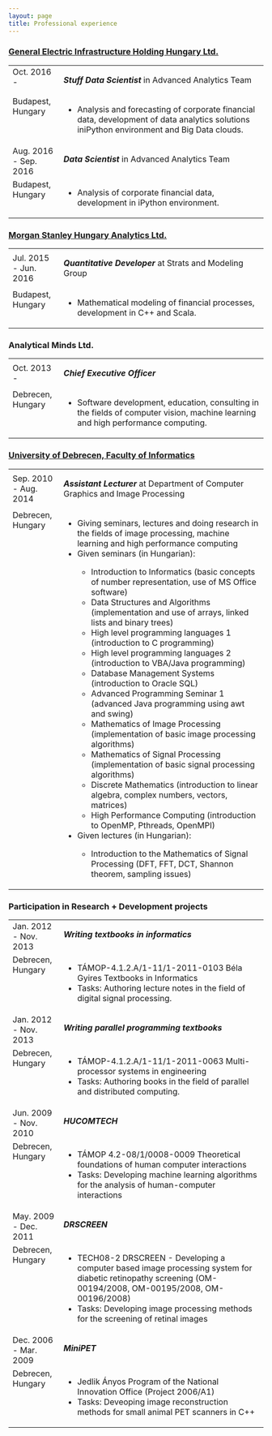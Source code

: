 ```yaml
---
layout: page
title: Professional experience
---
```


### <a href="www.ge.com">General Electric Infrastructure Holding Hungary Ltd.</a>

<table>
  <tbody>
    <tr>
      <td style="width:20%" align="left" valign="top">Oct. 2016 - </td>
      <td align="left" valign="top"><p style="font-size:16px"><strong><em>Stuff Data Scientist</em></strong> in Advanced Analytics Team</p>
      </td>
    </tr>
    <tr>
      <td align="left" valign="top">Budapest, Hungary</td>
      <td>
            <ul>
                <li>Analysis and forecasting of corporate financial data, development of data analytics solutions iniPython environment and Big Data clouds.</li>
            </ul>
      </td>
    </tr>
    <tr>
      <td style="width:20%" align="left">Aug. 2016 - Sep. 2016</td>
      <td align="left" valign="top"><p style="font-size:16px"><strong><em>Data Scientist</em></strong> in Advanced Analytics Team</p></td>
    </tr>
    <tr>
      <td align="left" valign="top">Budapest, Hungary</td>
      <td>
            <ul>
                <li>Analysis of corporate financial data, development in iPython environment.</li>
            </ul>
      </td>
    </tr>
  </tbody>
</table>

### <a href="http://www.morganstanley.com/about-us/global-offices/hungary/">Morgan Stanley Hungary Analytics Ltd.</a>

<table border="0">
  <tbody>
    <tr>
      <td style="width:20%" align="left">Jul. 2015 - Jun. 2016</td>
      <td align="left" valign="top"><p style="font-size:16px"><strong><em>Quantitative Developer</em></strong> at Strats and Modeling Group</p></td>
    </tr>
    <tr>
      <td align="left" valign="top">Budapest, Hungary</td>
      <td>
            <ul>
                <li>Mathematical modeling of financial processes, development in C++ and Scala.</li>
            </ul>
      </td>
    </tr>
  </tbody>
</table>

### Analytical Minds Ltd.

<table border="0">
  <tbody>
    <tr>
      <td style="width:20%" align="left">Oct. 2013 -</td>
      <td align="left" valign="top"><p style="font-size:16px"><strong><em>Chief Executive Officer</em></strong></p></td>
    </tr>
    <tr>
      <td align="left" valign="top">Debrecen, Hungary</td>
      <td>
            <ul>
                <li>Software development, education, consulting in the fields of computer vision, machine learning and high performance computing.</li>
            </ul>
      </td>
    </tr>
  </tbody>
</table>

### <a href="https://www.inf.unideb.hu">University of Debrecen, Faculty of Informatics</a>

<table border="0">
  <tbody>
    <tr>
      <td style="width:20%" align="left">Sep. 2010 - Aug. 2014 </td>
      <td align="left" valign="top"><p style="font-size:16px"><strong><em>Assistant Lecturer</em></strong> at Department of Computer Graphics and Image Processing</p></td>
    </tr>
    <tr>
      <td align="left" valign="top">Debrecen, Hungary</td>
      <td>
            <ul>
                <li>Giving seminars, lectures and doing research in the fields of image processing, machine learning and high performance computing</li>
                <li>Given seminars (in Hungarian):</li>
                <ul>
                <li>Introduction to Informatics (basic concepts of number representation, use of MS Office software)</li>
                <li>Data Structures and Algorithms (implementation and use of arrays, linked lists and binary trees)</li>
                <li>High level programming languages 1 (introduction to C programming)</li>
                <li>High level programming languages 2 (introduction to VBA/Java programming)</li>
                <li>Database Management Systems (introduction to Oracle SQL)</li>
                <li>Advanced Programming Seminar 1 (advanced Java programming using awt and swing)</li>
                <li>Mathematics of Image Processing (implementation of basic image processing algorithms)</li>
                <li>Mathematics of Signal Processing (implementation of basic signal processing algorithms)</li>
                <li>Discrete Mathematics (introduction to linear algebra, complex numbers, vectors, matrices)</li>
                <li>High Performance Computing (introduction to OpenMP, Pthreads, OpenMPI)</li>
                </ul>
                <li> Given lectures (in Hungarian):</li>
                <ul>
                <li> Introduction to the Mathematics of Signal Processing (DFT, FFT, DCT, Shannon theorem, sampling issues)</li>
                </ul>
            </ul>
      </td>
    </tr>
  </tbody>
</table>

### Participation in Research + Development projects

<table border="0">
  <tbody>
    <tr>
      <td style="width:20%" align="left">Jan. 2012 - Nov. 2013</td>
      <td align="left" valign="top"><p style="font-size:16px"><strong><em>Writing textbooks in informatics</em></strong></p></td>
    </tr>
    <tr>
      <td align="left" valign="top">Debrecen, Hungary</td>
      <td>
            <ul>
                <li>TÁMOP-4.1.2.A/1-11/1-2011-0103 Béla Gyires Textbooks in Informatics</li>
                <li>Tasks: Authoring lecture notes in the field of digital signal processing.</li>
            </ul>
      </td>
    </tr>
    <tr>
      <td style="width:20%" align="left">Jan. 2012 - Nov. 2013</td>
      <td align="left" valign="top"><p style="font-size:16px"><strong><em>Writing parallel programming textbooks</em></strong></p></td>
    </tr>
    <tr>
      <td align="left" valign="top">Debrecen, Hungary</td>
      <td>
            <ul>
                <li>TÁMOP-4.1.2.A/1-11/1-2011-0063 Multi-processor systems in engineering</li>
                <li>Tasks: Authoring books in the field of parallel and distributed computing.</li>
            </ul>
      </td>
    </tr>
    <tr>
      <td style="width:20%" align="left">Jun. 2009 - Nov. 2010</td>
      <td align="left" valign="top"><p style="font-size:16px"><strong><em>HUCOMTECH</em></strong></p></td>
    </tr>
    <tr>
      <td align="left" valign="top">Debrecen, Hungary</td>
      <td>
            <ul>
                <li>TÁMOP 4.2-08/1/0008-0009 Theoretical foundations of human computer interactions</li>
                <li>Tasks: Developing machine learning algorithms for the analysis of human-computer interactions</li>
            </ul>
      </td>
    </tr>
    <tr>
      <td style="width:20%" align="left">May. 2009 - Dec. 2011</td>
      <td align="left" valign="top"><p style="font-size:16px"><strong><em>DRSCREEN</em></strong></p></td>
    </tr>
    <tr>
      <td align="left" valign="top">Debrecen, Hungary</td>
      <td>
            <ul>
                <li>TECH08-2 DRSCREEN - Developing a computer based image processing system for diabetic retinopathy screening (OM-00194/2008, OM-00195/2008, OM-00196/2008)</li>
                <li>Tasks: Developing image processing methods for the screening of retinal images</li>
            </ul>
      </td>
    </tr>
    <tr>
      <td style="width:20%" align="left">Dec. 2006 - Mar. 2009</td>
      <td align="left" valign="top"><p style="font-size:16px"><strong><em>MiniPET</em></strong></p></td>
    </tr>
    <tr>
      <td align="left" valign="top">Debrecen, Hungary</td>
      <td>
            <ul>
                <li>Jedlik Ányos Program of the National Innovation Office (Project 2006/A1)</li>
                <li>Tasks: Deveoping image reconstruction methods for small animal PET scanners in C++</li>
            </ul>
      </td>
    </tr>
  </tbody>
</table>
